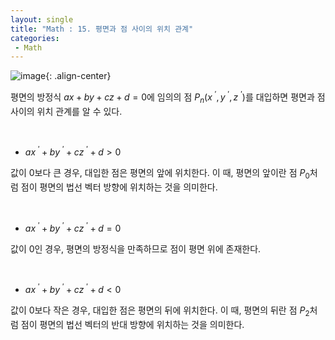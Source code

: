```yaml
---
layout: single
title: "Math : 15. 평면과 점 사이의 위치 관계"
categories:
 - Math
---
```


![image](https://user-images.githubusercontent.com/38006679/160956695-004493bd-aec2-476e-9c55-c15d1f58d56a.png){: .align-center}

평면의 방정식 $ax + by + cz + d = 0$에 임의의 점 $P_n(x \ ^{\prime},y  \ ^{\prime}, z  \ ^{\prime})$를 대입하면 평면과 점 사이의 위치 관계를 알 수 있다.

<br/>

- $ax  \ ^{\prime} + by  \ ^{\prime} + cz  \ ^{\prime} + d > 0$

값이  $0$보다 큰 경우, 대입한 점은 평면의 앞에 위치한다. 이 때, 평면의 앞이란 점 $P_0$처럼 점이 평면의 법선 벡터 방향에 위치하는 것을 의미한다.

<br/>

- $ax \ ^{\prime} + by  \ ^{\prime} + cz  \ ^{\prime} + d = 0$

값이 0인 경우, 평면의 방정식을 만족하므로 점이 평면 위에 존재한다.

<br/>

- $ax  \ ^{\prime} + by  \ ^{\prime} + cz  \ ^{\prime} + d < 0$

값이 $0$보다 작은 경우, 대입한 점은 평면의 뒤에 위치한다.  이 때, 평면의 뒤란 점 $P_2$처럼 점이 평면의 법선 벡터의 반대 방향에 위치하는 것을 의미한다.